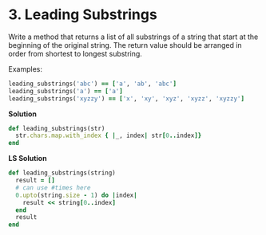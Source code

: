 # 3. Leading Substrings

Write a method that returns a list of all substrings of a string that start at the beginning of the original string. The return value should be arranged in order from shortest to longest substring.

Examples:

```ruby
leading_substrings('abc') == ['a', 'ab', 'abc']
leading_substrings('a') == ['a']
leading_substrings('xyzzy') == ['x', 'xy', 'xyz', 'xyzz', 'xyzzy']
```

**Solution**

```ruby
def leading_substrings(str)
  str.chars.map.with_index { |_, index| str[0..index]}
end
```

**LS Solution**

```ruby
def leading_substrings(string)
  result = []
  # can use #times here
  0.upto(string.size - 1) do |index|
    result << string[0..index]
  end
  result
end
```

